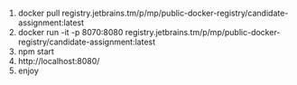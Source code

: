 1. docker pull registry.jetbrains.tm/p/mp/public-docker-registry/candidate-assignment:latest
2. docker run -it -p 8070:8080 registry.jetbrains.tm/p/mp/public-docker-registry/candidate-assignment:latest
3. npm start
4. http://localhost:8080/
5. enjoy
